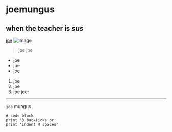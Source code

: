 # **joemungus**
## when the teacher is *sus*

[joe](www.youtube.com)
![Image](https://uploadstatic-sea.mihoyo.com/contentweb/20200723/2020072319115159476.png)
> joe
> joe
* joe
* joe
* joe
1. joe
2. joe
3. joe
joe:

---

`joe` mungus

```
# code block
print '3 backticks or'
print 'indent 4 spaces'
```
